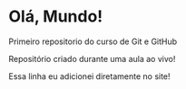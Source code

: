 # Olá, Mundo!
 Primeiro repositorio do curso de Git e GitHub

 Repositório criado durante uma aula ao vivo!

Essa linha eu adicionei diretamente no site!

